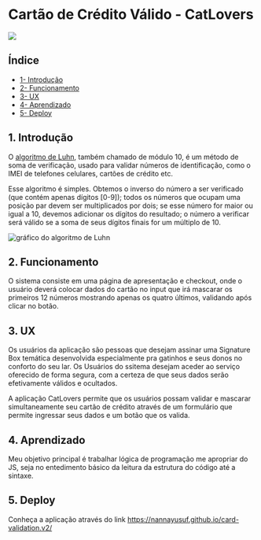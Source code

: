 # Cartão de Crédito Válido - CatLovers

<img src="https://www.imagemhost.com.br/image/rY0MzP">
          
## Índice


   * [1- Introdução](#introdução)
   * [2- Funcionamento](#funcionamento)
   * [3- UX](#UX)
   * [4- Aprendizado](#aprendizado)
   * [5- Deploy](#deploy)



## 1. Introdução

O [algoritmo de Luhn](https://en.wikipedia.org/wiki/Luhn_algorithm), também
chamado de módulo 10, é um método de soma de verificação, usado para validar
números de identificação, como o IMEI de telefones celulares, cartões de crédito
etc.

Esse algoritmo é simples. Obtemos o inverso do número a ser verificado (que
contém apenas dígitos [0-9]); todos os números que ocupam uma posição par devem
ser multiplicados por dois; se esse número for maior ou igual a 10, devemos
adicionar os dígitos do resultado; o número a verificar será válido se a soma de
seus dígitos finais for um múltiplo de 10.

![gráfico do algoritmo de
Luhn](https://www.101computing.net/wp/wp-content/uploads/Luhn-Algorithm.png)


## 2. Funcionamento

 O sistema consiste em uma página de apresentação e checkout, onde o usuário deverá colocar dados do cartão no input que irá mascarar os primeiros 12 números mostrando apenas os quatro últimos, validando após clicar no botão.

## 3. UX

Os usuários da aplicação são pessoas que desejam assinar uma Signature Box temática desenvolvida especialmente pra gatinhos e seus donos no conforto do seu lar. Os Usuários do ssitema desejam aceder ao serviço oferecido de forma segura, com a certeza de que seus dados serão efetivamente válidos e ocultados.

A aplicação CatLovers permite que os usuários possam validar e mascarar simultaneamente seu cartão de crédito através de um formulário que permite ingressar seus dados e um botão que os valida.

## 4. Aprendizado

Meu objetivo principal é trabalhar lógica de programação me apropriar do JS, seja no entedimento básico da leitura da estrutura do código até a sintaxe.

 
## 5. Deploy
Conheça a aplicação através do link https://nannayusuf.github.io/card-validation.v2/

